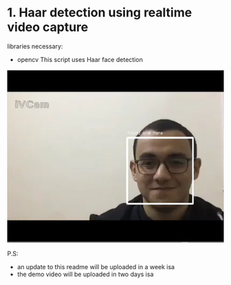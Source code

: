 # 1. Haar detection using realtime video capture
 libraries necessary:
 - opencv
This script uses Haar face detection  

![using the classifier on me in real time](./images/demo.jpg)


P.S:
- an update to this readme will be uploaded in a week isa
- the demo video will be uploaded in two days isa
